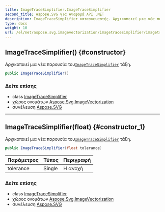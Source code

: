 ```yaml
---
title: ImageTraceSimplifier.ImageTraceSimplifier
second_title: Aspose.SVG για Αναφορά API .NET
description: ImageTraceSimplifier κατασκευαστής. Αρχικοποιεί μια νέα παρουσία τουImageTraceSimplifier τάξη.
type: docs
weight: 10
url: /el/net/aspose.svg.imagevectorization/imagetracesimplifier/imagetracesimplifier/
---
```

## ImageTraceSimplifier() {#constructor}

Αρχικοποιεί μια νέα παρουσία του[`ImageTraceSimplifier`](../) τάξη.

```csharp
public ImageTraceSimplifier()
```

### Δείτε επίσης

* class [ImageTraceSimplifier](../)
* χώρος ονομάτων [Aspose.Svg.ImageVectorization](../../imagetracesimplifier/)
* συνέλευση [Aspose.SVG](../../../)

---

## ImageTraceSimplifier(float) {#constructor_1}

Αρχικοποιεί μια νέα παρουσία του[`ImageTraceSimplifier`](../) τάξη.

```csharp
public ImageTraceSimplifier(float tolerance)
```

| Παράμετρος | Τύπος | Περιγραφή |
| --- | --- | --- |
| tolerance | Single | Η ανοχή |

### Δείτε επίσης

* class [ImageTraceSimplifier](../)
* χώρος ονομάτων [Aspose.Svg.ImageVectorization](../../imagetracesimplifier/)
* συνέλευση [Aspose.SVG](../../../)


